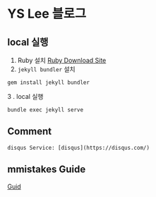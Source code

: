 # YS Lee 블로그
## local 실행
1. Ruby 설치 
[Ruby Download Site](https://www.ruby-lang.org/en/downloads/)
2. `jekyll bundler` 설치
````
gem install jekyll bundler
````
3 . local 실행
````
bundle exec jekyll serve
````
## Comment
```` 
disqus Service: [disqus](https://disqus.com/)
````

## mmistakes Guide
[Guid](https://mmistakes.github.io/minimal-mistakes/docs/quick-start-guide/)